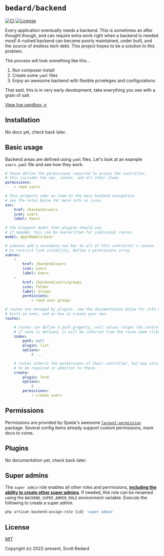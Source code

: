# `bedard/backend`

[![CI](https://github.com/scottbedard/backend/actions/workflows/ci.yml/badge.svg?branch=main)](https://github.com/scottbedard/backend/actions)
[![License](https://img.shields.io/badge/license-MIT-blue)](https://github.com/scottbedard/backend/blob/main/LICENSE)

Every application eventually needs a backend. This is sometimes an after thought though, and can require extra work right when a backend is needed most! A rushed backend can become poorly maintained, under built, and the source of endless tech debt. This project hopes to be a solution to this problem.

The process will look something like this...

1. Run composer install
2. Create some `yaml` files
3. Enjoy an awesome backend with flexible priveleges and configurations

That said, this is in very early development, take everything you see with a grain of salt.

[View live sandbox →](https://backend.scottbedard.net)


## Installation

No docs yet, check back later.

## Basic usage

Backend areas are defined using `yaml` files. Let's look at an example `users.yaml` file and see how they work.

```yaml
# these define the permissions required to access the controller.
# this includes the nav, routes, and all other items
permissions:
    - read users

# this property adds an item to the main backend navigation.
# see the notes below for more info on icons
nav:
    href: /backend/users
    icon: users
    label: Users
    
# the eloquent model that plugins should use.
# if needed, this can be overwritten for individual routes.
model: App\Models\User

# subnavs add a secondary nav bar to all of this controller's routes.
# to restrict link visibility, define a permissions array.
subnav:
    -
        href: /backend/users
        icon: users
        label: Users
    -
        href: /backend/users/groups
        icon: folder
        label: Groups
        permissions:
            - read user groups

# routes are managed by plugins. see the documentation below for info on the
# built-in ones, and on how to create your own.
routes:

    # routes can define a path property, null values target the controller base.
    # if none is defined, it will be inferred from the route name (like "create" below!).
    index:
        path: null
        plugin: list
        options:
            # ...

    # routes inherit the permissions of their controller, but may also define their own
    # to be required in addition to these.
    create:
        plugin: form
        options:
            # ...
        permissions:
            - create users
```

## Permissions

Permissions are provided by Spatie's awesome [`laravel-permission`](https://github.com/spatie/laravel-permission) package. Several config items already support custom permissions, more docs to come.

## Plugins

No documentation yet, check back later.

## Super admins

The `super admin` role enables all other roles and permissions, **<ins>including the ability to create other super admins</ins>**. If needed, this role can be renamed using the `BACKEND_SUPER_ADMIN_ROLE` environment variable. Execute the following to create a super admin.

```sh
php artisan backend:assign-role {id} 'super admin'
```

## License

[MIT](https://github.com/scottbedard/backend/blob/master/LICENSE)

Copyright (c) 2022-present, Scott Bedard
